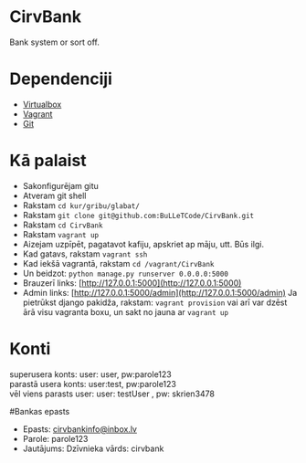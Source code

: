 # CirvBank
Bank system or sort off.

# Dependenciji
- [Virtualbox](https://www.virtualbox.org/wiki/Downloads)
- [Vagrant](https://www.vagrantup.com/downloads.html)
- [Git](https://git-scm.com/downloads)


# Kā palaist
- Sakonfigurējam gitu
- Atveram git shell
- Rakstam `cd kur/gribu/glabat/`
- Rakstam `git clone git@github.com:BuLLeTCode/CirvBank.git`
- Rakstam `cd CirvBank`
- Rakstam `vagrant up`
- Aizejam uzpīpēt, pagatavot kafiju, apskriet ap māju, utt. Būs ilgi.
- Kad gatavs, rakstam `vagrant ssh`
- Kad iekšā vagrantā, rakstam `cd /vagrant/CirvBank`
- Un beidzot: `python manage.py runserver 0.0.0.0:5000`
- Brauzerī links: [http://127.0.0.1:5000](http://127.0.0.1:5000)
- Admin links: [http://127.0.0.1:5000/admin](http://127.0.0.1:5000/admin)
Ja pietrūkst django pakidža, rakstam:
`vagrant provision`
vai arī var dzēst ārā visu vagranta boxu, un sakt no jauna ar `vagrant up`

# Konti
superusera konts: user: user, pw:parole123<br />
parastā usera konts: user:test, pw:parole123<br />
vēl viens parasts user: user: testUser , pw: skrien3478<br />

#Bankas epasts
- Epasts: cirvbankinfo@inbox.lv
- Parole: parole123
- Jautājums: Dzīvnieka vārds: cirvbank
